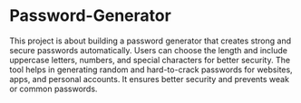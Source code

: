 # Password-Generator
This project is about building a password generator that creates strong and secure passwords automatically. Users can choose the length and include uppercase letters, numbers, and special characters for better security. The tool helps in generating random and hard-to-crack passwords for websites, apps, and personal accounts. It ensures better security and prevents weak or common passwords.
